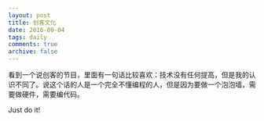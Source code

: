 ```yaml
---
layout: post
title: 创客文化
date: 2016-09-04
tags: daily
comments: true
archive: false
---
```

看到一个说创客的节目，里面有一句话比较喜欢：技术没有任何提高，但是我的认识不同了。说这个话的人是一个完全不懂编程的人，但是因为要做一个泡泡墙，需要做硬件，需要编代码。

Just do it!
